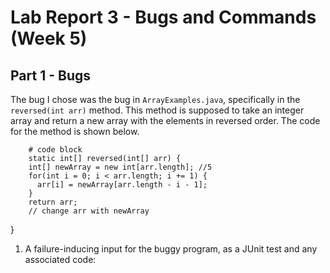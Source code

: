 # Lab Report 3 - Bugs and Commands (Week 5)

## Part 1 - Bugs

The bug I chose was the bug in `ArrayExamples.java`, specifically in the `reversed(int arr)` method. This method is supposed to take an integer array and return a new array with the elements in reversed order. The code for the method is shown below.

```
    # code block
    static int[] reversed(int[] arr) {
    int[] newArray = new int[arr.length]; //5
    for(int i = 0; i < arr.length; i += 1) {
      arr[i] = newArray[arr.length - i - 1];
    }
    return arr;
    // change arr with newArray
```

  }



1) A failure-inducing input for the buggy program, as a JUnit test and any associated code:
   
